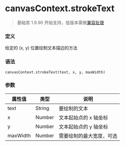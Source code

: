 <!-- https://developers.weixin.qq.com/miniprogram/dev/api/canvas/stroke-text.html -->

canvasContext.strokeText
========================

> 基础库 1.9.90 开始支持，低版本需做[兼容处理](https://developers.weixin.qq.com/miniprogram/dev/framework/compatibility.html)

### 定义

给定的 (x, y) 位置绘制文本描边的方法

### 语法

    canvasContext.strokeText(text, x, y, maxWidth)
    

### 参数

  属性值     |  类型     |  说明           
-------------|-----------|-----------------
  text       |  String   |  要绘制的文本   
  x          |  Number   |文本起始点的 x 轴坐标
  y          |  Number   |文本起始点的 y 轴坐标
  maxWidth   |  Number   |需要绘制的最大宽度，可选
